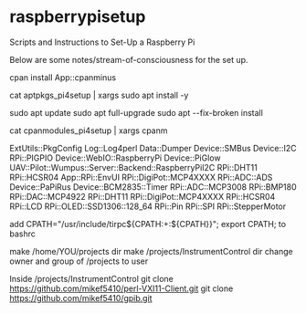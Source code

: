 # raspberrypisetup
Scripts and Instructions to Set-Up a Raspberry Pi


Below are some notes/stream-of-consciousness for the set up.

cpan install App::cpanminus

cat aptpkgs_pi4setup | xargs sudo apt install -y


sudo apt update
sudo apt full-upgrade
sudo apt --fix-broken install

cat cpanmodules_pi4setup | xargs cpanm

ExtUtils::PkgConfig
Log::Log4perl
Data::Dumper
Device::SMBus
Device::I2C
RPi::PIGPIO
Device::WebIO::RaspberryPi
Device::PiGlow
UAV::Pilot::Wumpus::Server::Backend::RaspberryPiI2C
RPi::DHT11 RPi::HCSR04
App::RPi::EnvUI
RPi::DigiPot::MCP4XXXX
RPi::ADC::ADS
Device::PaPiRus
Device::BCM2835::Timer
RPi::ADC::MCP3008
RPi::BMP180
RPi::DAC::MCP4922
RPi::DHT11
RPi::DigiPot::MCP4XXXX
RPi::HCSR04
RPi::LCD
RPi::OLED::SSD1306::128_64
RPi::Pin
RPi::SPI
RPi::StepperMotor


add CPATH="/usr/include/tirpc${CPATH:+:${CPATH}}"; export CPATH; to bashrc


make /home/YOU/projects dir
make /projects/InstrumentControl dir
change owner and group of /projects to user

Inside /projects/InstrumentControl
git clone https://github.com/mikef5410/perl-VXI11-Client.git
git clone https://github.com/mikef5410/gpib.git



